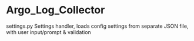 # Argo_Log_Collector

settings.py
Settings handler, loads config settings from separate JSON file, with user input/prompt & validation
